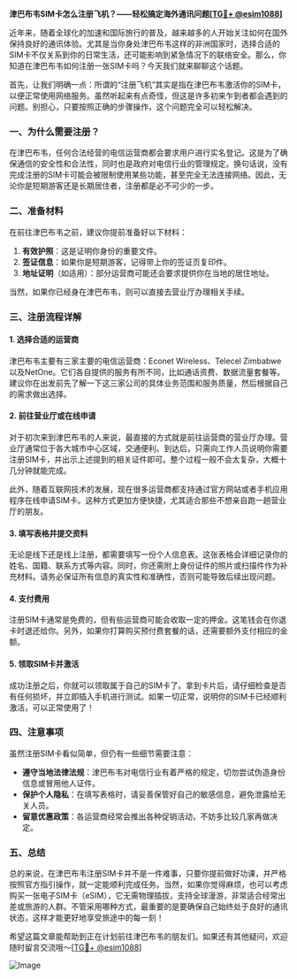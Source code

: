 **津巴布韦SIM卡怎么注册飞机？——轻松搞定海外通讯问题[[TG💪+ @esim1088](https://t.me/s/esim1088)]**

近年来，随着全球化的加速和国际旅行的普及，越来越多的人开始关注如何在国外保持良好的通讯体验。尤其是当你身处津巴布韦这样的非洲国家时，选择合适的SIM卡不仅关系到你的日常生活，还可能影响到紧急情况下的联络安全。那么，你知道在津巴布韦如何注册一张SIM卡吗？今天我们就来聊聊这个话题。

首先，让我们明确一点：所谓的“注册飞机”其实是指在津巴布韦激活你的SIM卡，以便正常使用网络服务。虽然听起来有点奇怪，但这是许多初来乍到者都会遇到的问题。别担心，只要按照正确的步骤操作，这个问题完全可以轻松解决。

### 一、为什么需要注册？

在津巴布韦，任何合法经营的电信运营商都会要求用户进行实名登记。这是为了确保通信的安全性和合法性，同时也是政府对电信行业的管理规定。换句话说，没有完成注册的SIM卡可能会被限制使用某些功能，甚至完全无法连接网络。因此，无论你是短期游客还是长期居住者，注册都是必不可少的一步。

### 二、准备材料

在前往津巴布韦之前，建议你提前准备好以下材料：

1. **有效护照**：这是证明你身份的重要文件。
2. **签证信息**：如果你是短期游客，记得带上你的签证页复印件。
3. **地址证明**（如适用）：部分运营商可能还会要求提供你在当地的居住地址。

当然，如果你已经身在津巴布韦，则可以直接去营业厅办理相关手续。

### 三、注册流程详解

#### 1. 选择合适的运营商

津巴布韦主要有三家主要的电信运营商：Econet Wireless、Telecel Zimbabwe以及NetOne。它们各自提供的服务有所不同，比如通话资费、数据流量套餐等。建议你在出发前先了解一下这三家公司的具体业务范围和服务质量，然后根据自己的需求做出选择。

#### 2. 前往营业厅或在线申请

对于初次来到津巴布韦的人来说，最直接的方式就是前往运营商的营业厅办理。营业厅通常位于各大城市中心区域，交通便利。到达后，只需向工作人员说明你需要注册SIM卡，并出示上述提到的相关证件即可。整个过程一般不会太复杂，大概十几分钟就能完成。

此外，随着互联网技术的发展，现在很多运营商都支持通过官方网站或者手机应用程序在线申请SIM卡。这种方式更加方便快捷，尤其适合那些不想亲自跑一趟营业厅的朋友。

#### 3. 填写表格并提交资料

无论是线下还是线上注册，都需要填写一份个人信息表。这张表格会详细记录你的姓名、国籍、联系方式等内容。同时，你还需附上身份证件的照片或扫描件作为补充材料。请务必保证所有信息的真实性和准确性，否则可能导致后续出现问题。

#### 4. 支付费用

注册SIM卡通常是免费的，但有些运营商可能会收取一定的押金。这笔钱会在你退卡时退还给你。另外，如果你打算购买预付费套餐的话，还需要额外支付相应的金额。

#### 5. 领取SIM卡并激活

成功注册之后，你就可以领取属于自己的SIM卡了。拿到卡片后，请仔细检查是否有任何损坏，并立即插入手机进行测试。如果一切正常，说明你的SIM卡已经顺利激活，可以正常使用了！

### 四、注意事项

虽然注册SIM卡看似简单，但仍有一些细节需要注意：

- **遵守当地法律法规**：津巴布韦对电信行业有着严格的规定，切勿尝试伪造身份信息或冒用他人证件。
- **保护个人隐私**：在填写表格时，请妥善保管好自己的敏感信息，避免泄露给无关人员。
- **留意优惠政策**：各运营商经常会推出各种促销活动，不妨多比较几家再做决定。

### 五、总结

总的来说，在津巴布韦注册SIM卡并不是一件难事，只要你提前做好功课，并严格按照官方指引操作，就一定能顺利完成任务。当然，如果你觉得麻烦，也可以考虑购买一张电子SIM卡（eSIM），它无需物理插拔，支持全球漫游，非常适合经常出差或旅游的人群。不管采用哪种方式，最重要的是要确保自己始终处于良好的通讯状态，这样才能更好地享受旅途中的每一刻！

希望这篇文章能帮助到正在计划前往津巴布韦的朋友们。如果还有其他疑问，欢迎随时留言交流哦～[[TG💪+ @esim1088](https://t.me/s/esim1088)] 

![Image](https://i.postimg.cc/4NQfJmqS/Snipaste-2025-05-13-00-14-12.png)